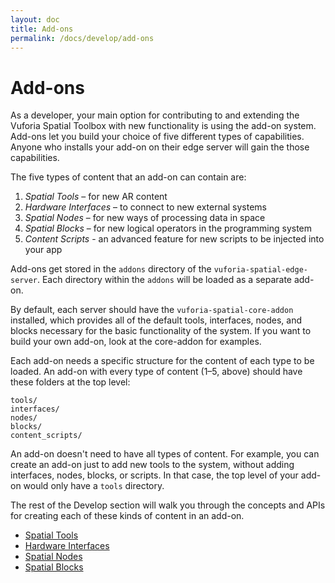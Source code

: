 ```yaml
---
layout: doc
title: Add-ons
permalink: /docs/develop/add-ons
---
```


# Add-ons

As a developer, your main option for contributing to and extending the Vuforia Spatial Toolbox with
new functionality is using the add-on system. Add-ons let you build your choice of five different
types of capabilities. Anyone who installs your add-on on their edge server will gain the
those capabilities.

The five types of content that an add-on can contain are:

1. *Spatial Tools* – for new AR content
2. *Hardware Interfaces* – to connect to new external systems
3. *Spatial Nodes* – for new ways of processing data in space
4. *Spatial Blocks* – for new logical operators in the programming system
5. *Content Scripts* - an advanced feature for new scripts to be injected into your app

Add-ons get stored in the `addons` directory of the `vuforia-spatial-edge-server`. Each directory
 within the `addons` will be loaded as a separate add-on.

By default, each server should have the `vuforia-spatial-core-addon` installed, which provides
all of the default tools, interfaces, nodes, and blocks necessary for the basic functionality of
the system. If you want to build your own add-on, look at the core-addon for examples.

Each add-on needs a specific structure for the content of each type to be loaded. An add-on with
 every type of content (1–5, above) should have these folders at the top level:

```
tools/
interfaces/
nodes/
blocks/
content_scripts/
```

An add-on doesn't need to have all types of content. For example, you can create an add-on just
to add new tools to the system, without adding interfaces, nodes, blocks, or scripts. In that
case, the top level of your add-on would only have a `tools` directory.

The rest of the Develop section will walk you through the concepts and APIs for creating each of
these kinds of content in an add-on.

- [Spatial Tools](./spatial-tools/README.md)
- [Hardware Interfaces](./hardware-interfaces/README.md)
- [Spatial Nodes](./spatial-nodes.md)
- [Spatial Blocks](./spatial-blocks.md)
